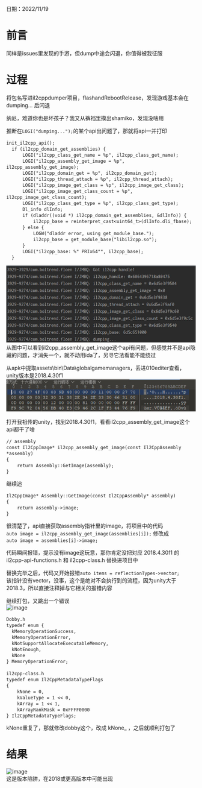 日期：2022/11/19

# 前言
  同样是issues里发现的手游，但dump中途会闪退，你值得被我征服
    
# 过程
  将包名写进il2cppdumper项目，flashandRebootRelease，发现游戏基本会在 dumping... 后闪退  
  
  纳尼，难道你也是坏孩子？我又从裤裆里摸出shamiko，发现没啥用
  
  推断在```LOGI("dumping...");```的某个api出问题了，那就将api一并打印
  ```
  init_il2cpp_api();
    if (il2cpp_domain_get_assemblies) {
        LOGI("il2cpp_class_get_name = %p", il2cpp_class_get_name);
        LOGI("il2cpp_assembly_get_image = %p", il2cpp_assembly_get_image);
        LOGI("il2cpp_domain_get = %p", il2cpp_domain_get);
        LOGI("il2cpp_thread_attach = %p", il2cpp_thread_attach);
        LOGI("il2cpp_image_get_class = %p", il2cpp_image_get_class);
        LOGI("il2cpp_image_get_class_count = %p", il2cpp_image_get_class_count);
        LOGI("il2cpp_class_get_type = %p", il2cpp_class_get_type);
        Dl_info dlInfo;
        if (dladdr((void *) il2cpp_domain_get_assemblies, &dlInfo)) {
            il2cpp_base = reinterpret_cast<uint64_t>(dlInfo.dli_fbase);
        } else {
            LOGW("dladdr error, using get_module_base.");
            il2cpp_base = get_module_base("libil2cpp.so");
        }
        LOGI("il2cpp_base: %" PRIx64"", il2cpp_base);
    }
  ```
  
  ![image](img/Fantasy/01.jpg)  
  从图中可以看到il2cpp_assembly_get_image这个api有问题，但感觉并不是api隐藏的问题，才消失一个，就不动用ida了，另寻它法看能不能绕过

  从apk中提取assets\bin\Data\globalgamemanagers，丢进010editer查看，unity版本是2018.4.30f1
  ![image](img/Fantasy/02.jpg)   
  
    
  打开我祖传的unity，找到2018.4.30f1，看看il2cpp_assembly_get_image这个api都干了啥  
```
// assembly
const Il2CppImage* il2cpp_assembly_get_image(const Il2CppAssembly *assembly)
{
    return Assembly::GetImage(assembly);
}
```
继续追  
```
Il2CppImage* Assembly::GetImage(const Il2CppAssembly* assembly)
{
    return assembly->image;
}
```
很清楚了，api直接获取assembly指针里的image，将项目中的代码   
```auto image = il2cpp_assembly_get_image(assemblies[i]);```  修改成  
 ```auto image = assemblies[i]->image;```

代码瞬间报错，提示没有image这玩意，那你肯定没把对应 2018.4.30f1 的 il2cpp-api-functions.h 和 il2cpp-class.h 替换进项目中

替换完毕之后，代码又开始报错```auto items = reflectionTypes->vector;```  
该指针没有vector，没事，这个是绝对不会执行到的流程，因为unity大于2018.3，所以直接注释掉与它相关的报错内容

继续打包，又跳出一个错误  
![image](img/Fantasy/03.jpg)  
```
Dobby.h
typedef enum {
  kMemoryOperationSuccess,
  kMemoryOperationError,
  kNotSupportAllocateExecutableMemory,
  kNotEnough,
  kNone
} MemoryOperationError;

il2cpp-class.h
typedef enum Il2CppMetadataTypeFlags
{
    kNone = 0,
    kValueType = 1 << 0,
    kArray = 1 << 1,
    kArrayRankMask = 0xFFFF0000
} Il2CppMetadataTypeFlags;
```
kNone重复了，那就修改dobby这个，改成 kNone_ ，之后就顺利打包了

# 结果
![image](img/Fantasy/04.jpg)  
这是版本陷阱，在2018或更高版本中可能出现
